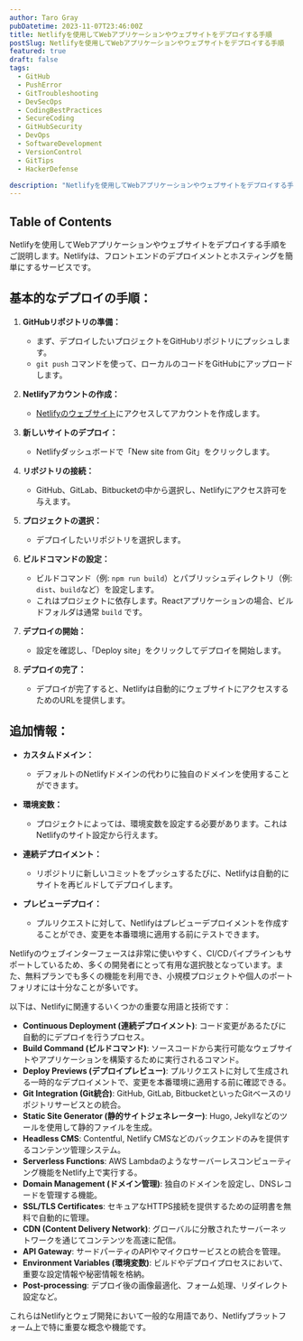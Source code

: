 ```yaml
---
author: Taro Gray
pubDatetime: 2023-11-07T23:46:00Z
title: Netlifyを使用してWebアプリケーションやウェブサイトをデプロイする手順
postSlug: Netlifyを使用してWebアプリケーションやウェブサイトをデプロイする手順
featured: true
draft: false
tags:
  - GitHub
  - PushError
  - GitTroubleshooting
  - DevSecOps
  - CodingBestPractices
  - SecureCoding
  - GitHubSecurity
  - DevOps
  - SoftwareDevelopment
  - VersionControl
  - GitTips
  - HackerDefense

description: "Netlifyを使用してWebアプリケーションやウェブサイトをデプロイする手順をご説明します。Netlifyは、フロントエンドのデプロイメントとホスティングを簡単にするサービスです。"
---
```


## Table of Contents

Netlifyを使用してWebアプリケーションやウェブサイトをデプロイする手順をご説明します。Netlifyは、フロントエンドのデプロイメントとホスティングを簡単にするサービスです。

## 基本的なデプロイの手順：

1. **GitHubリポジトリの準備：**

   - まず、デプロイしたいプロジェクトをGitHubリポジトリにプッシュします。
   - `git push` コマンドを使って、ローカルのコードをGitHubにアップロードします。

2. **Netlifyアカウントの作成：**

   - [Netlifyのウェブサイト](https://www.netlify.com/)にアクセスしてアカウントを作成します。

3. **新しいサイトのデプロイ：**

   - Netlifyダッシュボードで「New site from Git」をクリックします。

4. **リポジトリの接続：**

   - GitHub、GitLab、Bitbucketの中から選択し、Netlifyにアクセス許可を与えます。

5. **プロジェクトの選択：**

   - デプロイしたいリポジトリを選択します。

6. **ビルドコマンドの設定：**

   - ビルドコマンド（例: `npm run build`）とパブリッシュディレクトリ（例: `dist`、`build`など）を設定します。
   - これはプロジェクトに依存します。Reactアプリケーションの場合、ビルドフォルダは通常 `build` です。

7. **デプロイの開始：**

   - 設定を確認し、「Deploy site」をクリックしてデプロイを開始します。

8. **デプロイの完了：**
   - デプロイが完了すると、Netlifyは自動的にウェブサイトにアクセスするためのURLを提供します。

## 追加情報：

- **カスタムドメイン：**

  - デフォルトのNetlifyドメインの代わりに独自のドメインを使用することができます。

- **環境変数：**

  - プロジェクトによっては、環境変数を設定する必要があります。これはNetlifyのサイト設定から行えます。

- **連続デプロイメント：**

  - リポジトリに新しいコミットをプッシュするたびに、Netlifyは自動的にサイトを再ビルドしてデプロイします。

- **プレビューデプロイ：**
  - プルリクエストに対して、Netlifyはプレビューデプロイメントを作成することができ、変更を本番環境に適用する前にテストできます。

Netlifyのウェブインターフェースは非常に使いやすく、CI/CDパイプラインもサポートしているため、多くの開発者にとって有用な選択肢となっています。また、無料プランでも多くの機能を利用でき、小規模プロジェクトや個人のポートフォリオには十分なことが多いです。

以下は、Netlifyに関連するいくつかの重要な用語と技術です：

- **Continuous Deployment (連続デプロイメント)**: コード変更があるたびに自動的にデプロイを行うプロセス。
- **Build Command (ビルドコマンド)**: ソースコードから実行可能なウェブサイトやアプリケーションを構築するために実行されるコマンド。
- **Deploy Previews (デプロイプレビュー)**: プルリクエストに対して生成される一時的なデプロイメントで、変更を本番環境に適用する前に確認できる。
- **Git Integration (Git統合)**: GitHub, GitLab, BitbucketといったGitベースのリポジトリサービスとの統合。
- **Static Site Generator (静的サイトジェネレーター)**: Hugo, Jekyllなどのツールを使用して静的ファイルを生成。
- **Headless CMS**: Contentful, Netlify CMSなどのバックエンドのみを提供するコンテンツ管理システム。
- **Serverless Functions**: AWS Lambdaのようなサーバーレスコンピューティング機能をNetlify上で実行する。
- **Domain Management (ドメイン管理)**: 独自のドメインを設定し、DNSレコードを管理する機能。
- **SSL/TLS Certificates**: セキュアなHTTPS接続を提供するための証明書を無料で自動的に管理。
- **CDN (Content Delivery Network)**: グローバルに分散されたサーバーネットワークを通じてコンテンツを高速に配信。
- **API Gateway**: サードパーティのAPIやマイクロサービスとの統合を管理。
- **Environment Variables (環境変数)**: ビルドやデプロイプロセスにおいて、重要な設定情報や秘密情報を格納。
- **Post-processing**: デプロイ後の画像最適化、フォーム処理、リダイレクト設定など。

これらはNetlifyとウェブ開発において一般的な用語であり、Netlifyプラットフォーム上で特に重要な概念や機能です。
